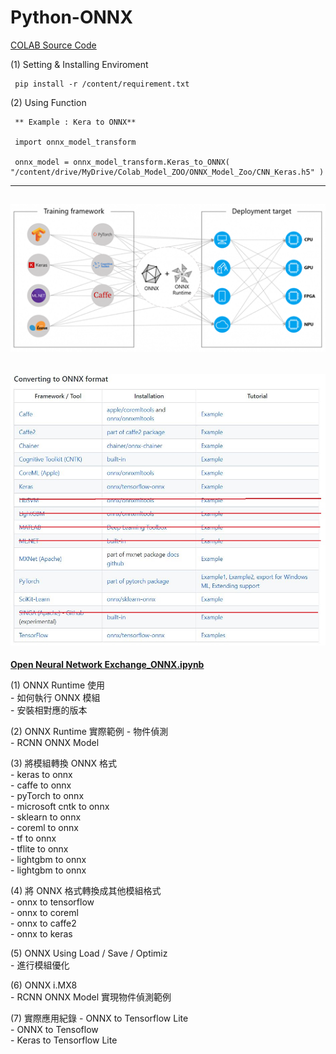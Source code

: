 ﻿# **Python-ONNX**  
 [COLAB Source Code](https://colab.research.google.com/drive/1VPU9IMdRNcpd9rn2b8Ves1u_36inELnP?usp=sharing)
 
 (1) Setting & Installing Enviroment
 
     pip install -r /content/requirement.txt
 
 (2) Using Function 
 
     ** Example : Kera to ONNX**
     
     import onnx_model_transform
     
     onnx_model = onnx_model_transform.Keras_to_ONNX( "/content/drive/MyDrive/Colab_Model_ZOO/ONNX_Model_Zoo/CNN_Keras.h5" )
 
  -----------------------------------------------------------------------------------------------------------------------------------------------------------
![image](https://github.com/weilly0912/Python-ONNX/blob/ver1.0/ONNX_Model_Transform.png)
-----------------------------------------------------------------------------------------------------------------------------------------------------------
![image](https://github.com/weilly0912/Python-ONNX/blob/ver1.0/ONNX_Format.JPG)
-----------------------------------------------------------------------------------------------------------------------------------------------------------

**[Open Neural Network Exchange_ONNX.ipynb](https://github.com/weilly0912/Python-ONNX/blob/ver1.0/Open%20Neural%20Network%20Exchange_ONNX.ipynb)**

(1) ONNX Runtime 使用  
     - 如何執行 ONNX 模組   
     - 安裝相對應的版本  

(2) ONNX Runtime 實際範例 - 物件偵測  
     - RCNN ONNX Model  

(3) 將模組轉換 ONNX 格式  
     - keras to onnx  
     - caffe to onnx  
     - pyTorch to onnx  
     - microsoft cntk to onnx  
     - sklearn to onnx  
     - coreml to onnx  
     - tf to onnx  
     - tflite to onnx  
     - lightgbm to onnx  
     - lightgbm to onnx  

(4) 將 ONNX 格式轉換成其他模組格式  
     - onnx to tensorflow  
     - onnx to coreml  
     - onnx to caffe2  
     - onnx to keras  
 
(5) ONNX Using Load / Save / Optimiz  
     - 進行模組優化  

(6) ONNX i.MX8  
     - RCNN ONNX Model 實現物件偵測範例  

(7) 實際應用紀錄 - ONNX to Tensorflow Lite  
     - ONNX to Tensoflow  
     - Keras to Tensorflow Lite  
     
